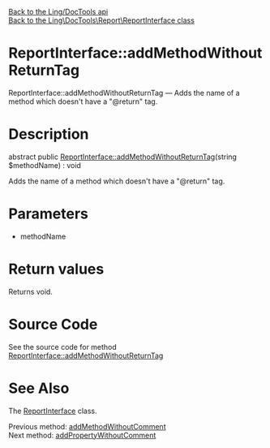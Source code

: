 [Back to the Ling/DocTools api](https://github.com/lingtalfi/DocTools/blob/master/doc/api/Ling/DocTools.md)<br>
[Back to the Ling\DocTools\Report\ReportInterface class](https://github.com/lingtalfi/DocTools/blob/master/doc/api/Ling/DocTools/Report/ReportInterface.md)


ReportInterface::addMethodWithoutReturnTag
================



ReportInterface::addMethodWithoutReturnTag — Adds the name of a method which doesn't have a "@return" tag.




Description
================


abstract public [ReportInterface::addMethodWithoutReturnTag](https://github.com/lingtalfi/DocTools/blob/master/doc/api/Ling/DocTools/Report/ReportInterface/addMethodWithoutReturnTag.md)(string $methodName) : void




Adds the name of a method which doesn't have a "@return" tag.




Parameters
================


- methodName

    


Return values
================

Returns void.








Source Code
===========
See the source code for method [ReportInterface::addMethodWithoutReturnTag](/blob/master/Report/ReportInterface.php#L225-L225)


See Also
================

The [ReportInterface](https://github.com/lingtalfi/DocTools/blob/master/doc/api/Ling/DocTools/Report/ReportInterface.md) class.

Previous method: [addMethodWithoutComment](https://github.com/lingtalfi/DocTools/blob/master/doc/api/Ling/DocTools/Report/ReportInterface/addMethodWithoutComment.md)<br>Next method: [addPropertyWithoutComment](https://github.com/lingtalfi/DocTools/blob/master/doc/api/Ling/DocTools/Report/ReportInterface/addPropertyWithoutComment.md)<br>

